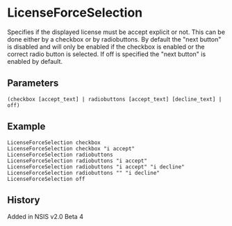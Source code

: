 # LicenseForceSelection

Specifies if the displayed license must be accept explicit or not. This can be done either by a checkbox or by radiobuttons. By default the "next button" is disabled and will only be enabled if the checkbox is enabled or the correct radio button is selected. If off is specified the "next button" is enabled by default.

## Parameters

    (checkbox [accept_text] | radiobuttons [accept_text] [decline_text] | off)

## Example

	LicenseForceSelection checkbox
	LicenseForceSelection checkbox "i accept"
	LicenseForceSelection radiobuttons
	LicenseForceSelection radiobuttons "i accept"
	LicenseForceSelection radiobuttons "i accept" "i decline"
	LicenseForceSelection radiobuttons "" "i decline"
	LicenseForceSelection off

## History

Added in NSIS v2.0 Beta 4
